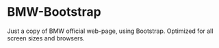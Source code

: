 # BMW-Bootstrap
Just a copy of BMW official web-page, using Bootstrap.
Optimized for all screen sizes and browsers.
